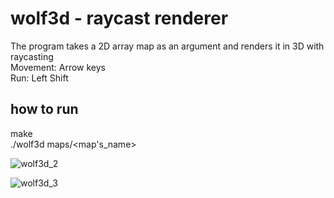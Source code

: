 # wolf3d - raycast renderer
The program takes a 2D array map as an argument and renders it in 3D with raycasting\
Movement: Arrow keys\
Run: Left Shift

## how to run
make\
./wolf3d maps/<map's_name>

![wolf3d_2](https://github.com/reneaho/wolf3d/assets/22603820/e9cea309-41ea-463d-9890-87fb8f3416e5)

![wolf3d_3](https://github.com/reneaho/wolf3d/assets/22603820/dfc282f4-95c1-418b-a9d1-f9ec78540324)
